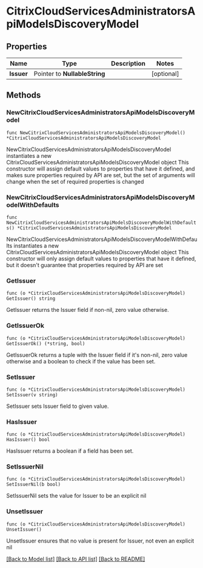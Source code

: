 # CitrixCloudServicesAdministratorsApiModelsDiscoveryModel

## Properties

Name | Type | Description | Notes
------------ | ------------- | ------------- | -------------
**Issuer** | Pointer to **NullableString** |  | [optional] 

## Methods

### NewCitrixCloudServicesAdministratorsApiModelsDiscoveryModel

`func NewCitrixCloudServicesAdministratorsApiModelsDiscoveryModel() *CitrixCloudServicesAdministratorsApiModelsDiscoveryModel`

NewCitrixCloudServicesAdministratorsApiModelsDiscoveryModel instantiates a new CitrixCloudServicesAdministratorsApiModelsDiscoveryModel object
This constructor will assign default values to properties that have it defined,
and makes sure properties required by API are set, but the set of arguments
will change when the set of required properties is changed

### NewCitrixCloudServicesAdministratorsApiModelsDiscoveryModelWithDefaults

`func NewCitrixCloudServicesAdministratorsApiModelsDiscoveryModelWithDefaults() *CitrixCloudServicesAdministratorsApiModelsDiscoveryModel`

NewCitrixCloudServicesAdministratorsApiModelsDiscoveryModelWithDefaults instantiates a new CitrixCloudServicesAdministratorsApiModelsDiscoveryModel object
This constructor will only assign default values to properties that have it defined,
but it doesn't guarantee that properties required by API are set

### GetIssuer

`func (o *CitrixCloudServicesAdministratorsApiModelsDiscoveryModel) GetIssuer() string`

GetIssuer returns the Issuer field if non-nil, zero value otherwise.

### GetIssuerOk

`func (o *CitrixCloudServicesAdministratorsApiModelsDiscoveryModel) GetIssuerOk() (*string, bool)`

GetIssuerOk returns a tuple with the Issuer field if it's non-nil, zero value otherwise
and a boolean to check if the value has been set.

### SetIssuer

`func (o *CitrixCloudServicesAdministratorsApiModelsDiscoveryModel) SetIssuer(v string)`

SetIssuer sets Issuer field to given value.

### HasIssuer

`func (o *CitrixCloudServicesAdministratorsApiModelsDiscoveryModel) HasIssuer() bool`

HasIssuer returns a boolean if a field has been set.

### SetIssuerNil

`func (o *CitrixCloudServicesAdministratorsApiModelsDiscoveryModel) SetIssuerNil(b bool)`

 SetIssuerNil sets the value for Issuer to be an explicit nil

### UnsetIssuer
`func (o *CitrixCloudServicesAdministratorsApiModelsDiscoveryModel) UnsetIssuer()`

UnsetIssuer ensures that no value is present for Issuer, not even an explicit nil

[[Back to Model list]](../README.md#documentation-for-models) [[Back to API list]](../README.md#documentation-for-api-endpoints) [[Back to README]](../README.md)


